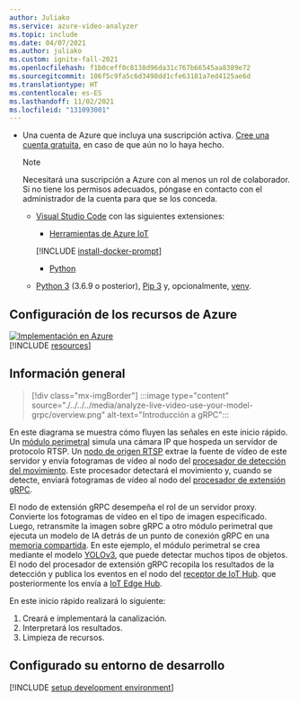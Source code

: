 ```yaml
---
author: Juliako
ms.service: azure-video-analyzer
ms.topic: include
ms.date: 04/07/2021
ms.author: juliako
ms.custom: ignite-fall-2021
ms.openlocfilehash: f1b0ceff0c8138d96da31c767b66545aa8389e72
ms.sourcegitcommit: 106f5c9fa5c6d3498dd1cfe63181a7ed4125ae6d
ms.translationtype: HT
ms.contentlocale: es-ES
ms.lasthandoff: 11/02/2021
ms.locfileid: "131093001"
---
```

* Una cuenta de Azure que incluya una suscripción activa. [Cree una cuenta gratuita](https://azure.microsoft.com/free/?WT.mc_id=A261C142F), en caso de que aún no lo haya hecho.

    > [!NOTE]
    > Necesitará una suscripción a Azure con al menos un rol de colaborador. Si no tiene los permisos adecuados, póngase en contacto con el administrador de la cuenta para que se los conceda.
    * [Visual Studio Code](https://code.visualstudio.com/) con las siguientes extensiones:
        * [Herramientas de Azure IoT](https://marketplace.visualstudio.com/items?itemName=vsciot-vscode.azure-iot-tools)

        [!INCLUDE [install-docker-prompt](../../common-includes/install-docker-prompt.md)]
        * [Python](https://marketplace.visualstudio.com/items?itemName=ms-python.python)
    * [Python 3](https://www.python.org/downloads/) (3.6.9 o posterior), [Pip 3](https://pip.pypa.io/en/stable/installing/) y, opcionalmente, [venv](https://docs.python.org/3/library/venv.html).
 
## <a name="set-up-azure-resources"></a>Configuración de los recursos de Azure

[![Implementación en Azure](https://aka.ms/deploytoazurebutton)](https://aka.ms/ava-click-to-deploy)  
[!INCLUDE [resources](../../../includes/common-includes/azure-resources.md)]


## <a name="overview"></a>Información general

> [!div class="mx-imgBorder"]
> :::image type="content" source="./../../../media/analyze-live-video-use-your-model-grpc/overview.png" alt-text="Introducción a gRPC":::
 
En este diagrama se muestra cómo fluyen las señales en este inicio rápido. Un [módulo perimetral](https://github.com/Azure/video-analyzer/tree/main/edge-modules/sources/rtspsim-live555) simula una cámara IP que hospeda un servidor de protocolo RTSP. Un [nodo de origen RTSP](./../../../../pipeline.md#rtsp-source) extrae la fuente de vídeo de este servidor y envía fotogramas de vídeo al nodo del [procesador de detección del movimiento](./../../../../pipeline.md#motion-detection-processor). Este procesador detectará el movimiento y, cuando se detecte, enviará fotogramas de vídeo al nodo del [procesador de extensión gRPC](./../../../../pipeline.md#grpc-extension-processor).

El nodo de extensión gRPC desempeña el rol de un servidor proxy. Convierte los fotogramas de vídeo en el tipo de imagen especificado. Luego, retransmite la imagen sobre gRPC a otro módulo perimetral que ejecuta un modelo de IA detrás de un punto de conexión gRPC en una [memoria compartida](https://en.wikipedia.org/wiki/Shared_memory). En este ejemplo, el módulo perimetral se crea mediante el modelo [YOLOv3](https://github.com/Azure/video-analyzer/tree/main/edge-modules/extensions/yolo/yolov3), que puede detectar muchos tipos de objetos. El nodo del procesador de extensión gRPC recopila los resultados de la detección y publica los eventos en el nodo del [receptor de IoT Hub](./../../../../pipeline.md#iot-hub-message-sink). que posteriormente los envía a [IoT Edge Hub](../../../../../../iot-fundamentals/iot-glossary.md?view=iotedge-2020-11&preserve-view=true#iot-edge-hub).

En este inicio rápido realizará lo siguiente:

1. Creará e implementará la canalización.
1. Interpretará los resultados.
1. Limpieza de recursos.

## <a name="set-up-your-development-environment"></a>Configurado su entorno de desarrollo
[!INCLUDE [setup development environment](./../../../includes/set-up-dev-environment/python/python-set-up-dev-env.md)]
